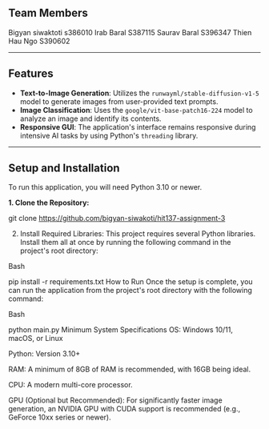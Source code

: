 
## Team Members

Bigyan siwaktoti s386010
Irab Baral S387115
Saurav Baral S396347
Thien Hau Ngo S390602



---

## Features

* **Text-to-Image Generation**: Utilizes the `runwayml/stable-diffusion-v1-5` model to generate images from user-provided text prompts.
* **Image Classification**: Uses the `google/vit-base-patch16-224` model to analyze an image and identify its contents.
* **Responsive GUI**: The application's interface remains responsive during intensive AI tasks by using Python's `threading` library.

---

## Setup and Installation

To run this application, you will need Python 3.10 or newer.

**1. Clone the Repository:**

git clone https://github.com/bigyan-siwakoti/hit137-assignment-3

2. Install Required Libraries:
This project requires several Python libraries. Install them all at once by running the following command in the project's root directory:

Bash

pip install -r requirements.txt
How to Run
Once the setup is complete, you can run the application from the project's root directory with the following command:

Bash

python main.py
Minimum System Specifications
OS: Windows 10/11, macOS, or Linux

Python: Version 3.10+

RAM: A minimum of 8GB of RAM is recommended, with 16GB being ideal.

CPU: A modern multi-core processor.

GPU (Optional but Recommended): For significantly faster image generation, an NVIDIA GPU with CUDA support is recommended (e.g., GeForce 10xx series or newer).
